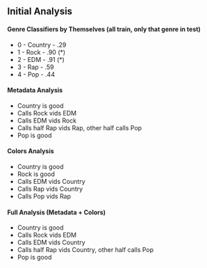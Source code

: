 ## Initial Analysis

#### Genre Classifiers by Themselves (all train, only that genre in test)
- 0 - Country - .29
- 1 - Rock - .90 (*)
- 2 - EDM - .91 (*)
- 3 - Rap - .59
- 4 - Pop - .44

#### Metadata Analysis
- Country is good
- Calls Rock vids EDM
- Calls EDM vids Rock
- Calls half Rap vids Rap, other half calls Pop
- Pop is good

#### Colors Analysis
- Country is good
- Rock is good
- Calls EDM vids Country
- Calls Rap vids Country
- Calls Pop vids Rap

#### Full Analysis (Metadata + Colors)
- Country is good
- Calls Rock vids EDM
- Calls EDM vids Country
- Calls half Rap vids Country, other half calls Pop
- Pop is good


